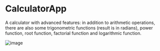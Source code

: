 # CalculatorApp
A calculator with advanced features: in addition to arithmetic operations, there are also some trigonometric functions (result is in radians), power function, root function, factorial function and logarithmic function.

![image](https://github.com/fojogrimmo/CalculatorApp/assets/111078093/d1852f87-b6b8-4a75-ae99-a513386e03b4)

